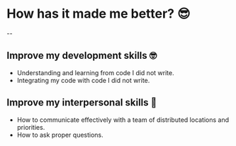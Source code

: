 # How has it made me better? 😎
--

## Improve my development skills 🤓
  - Understanding and learning from code I did not write.
  - Integrating my code with code I did not write.


## Improve my interpersonal skills 🤠
  - How to communicate effectively with a team of distributed locations and priorities.
  - How to ask proper questions.
